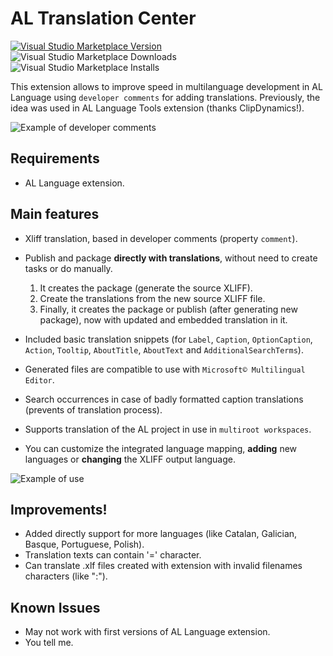
# AL Translation Center

[![Visual Studio Marketplace Version](https://img.shields.io/vscode-marketplace/v/daniel-nt.al-translation-center.svg?style=flat-square&label=Download%20in%20VS%20Marketplace)](https://marketplace.visualstudio.com/items?itemName=daniel-nt.al-translation-center) ![Visual Studio Marketplace Downloads](https://img.shields.io/visual-studio-marketplace/d/daniel-nt.al-translation-center.svg) ![Visual Studio Marketplace Installs](https://img.shields.io/visual-studio-marketplace/i/daniel-nt.al-translation-center.svg)


This extension allows to improve speed in multilanguage development in AL Language using `developer comments` for adding translations. Previously, the idea was used in AL Language Tools extension (thanks ClipDynamics!).

![Example of developer comments](https://i.ibb.co/ZTbGhC2/example-Label.png)

## Requirements
- AL Language extension.

## Main features
- Xliff translation, based in developer comments (property `comment`).
- Publish and package **directly with translations**, without need to create tasks or do manually.
  1) It creates the package (generate the source XLIFF).
  2) Create the translations from the new source XLIFF file.
  3) Finally, it creates the package or publish (after generating new package), now with updated and embedded translation in it.

- Included basic translation snippets (for `Label`, `Caption`, `OptionCaption`, `Action`, `Tooltip`, `AboutTitle`, `AboutText` and `AdditionalSearchTerms`).
- Generated files are compatible to use with `Microsoft© Multilingual Editor`.
- Search occurrences in case of badly formatted caption translations (prevents of translation process).
- Supports translation of the AL project in use in `multiroot workspaces`.
- You can customize the integrated language mapping, **adding** new languages or **changing** the XLIFF output language.

![Example of use](https://user-images.githubusercontent.com/12068767/216785990-b90c0fbf-ef29-409e-b0e9-22faea90343e.png)

## Improvements!
- Added directly support for more languages (like Catalan, Galician, Basque, Portuguese, Polish).
- Translation texts can contain '=' character.
- Can translate .xlf files created with extension with invalid filenames characters (like ":").

## Known Issues
- May not work with first versions of AL Language extension.
- You tell me.
